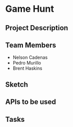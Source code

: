 # Game Hunt


## Project Description


## Team Members
- Nelson Cadenas
- Pedro Murillo 
- Brent Haskins

## Sketch


## APIs to be used


## Tasks

